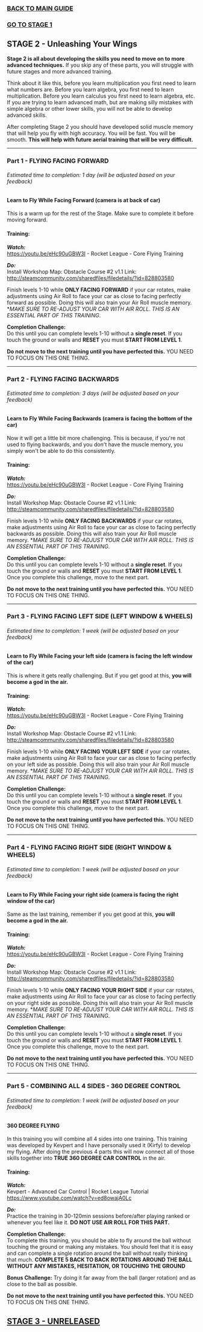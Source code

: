 ### [BACK TO MAIN GUIDE](README.md)
### [GO TO STAGE 1](STAGE1.md)

## STAGE 2 - Unleashing Your Wings
**Stage 2 is all about developing the skills you need to move on to more advanced techniques.** If you skip any of these parts, you will struggle with future stages and more advanced training.

Think about it like this, before you learn multiplication you first need to learn what numbers are. Before you learn algebra, you first need to learn multiplication. Before you learn calculus you first need to learn algebra, etc. If you are trying to learn advanced math, but are making silly mistakes with simple algebra or other lower skills, you will not be able to develop advanced skills.

 After completing Stage 2 you should have developed solid muscle memory that will help you fly with high accuracy. You will be fast. You will be smooth. **This will help with future aerial training that will be very difficult.**

-------------

### Part 1 - FLYING FACING FORWARD
###### Estimated time to completion: 1 day (will be adjusted based on your feedback)
#### Learn to Fly While Facing Forward (camera is at back of car)
This is a warm up for the rest of the Stage. Make sure to complete it before moving forward.

#### Training:
***Watch:***   
https://youtu.be/eHc90uGBW3I - Rocket League - Core Flying Training

***Do:***  
Install Workshop Map: Obstacle Course #2 v1.1
Link: http://steamcommunity.com/sharedfiles/filedetails/?id=828803580

Finish levels 1-10 while **ONLY FACING FORWARD** if your car rotates, make adjustments using Air Roll to face your car as close to facing perfectly forward as possible. Doing this will also train your Air Roll muscle memory. **MAKE SURE TO RE-ADJUST YOUR CAR WITH AIR ROLL. THIS IS AN ESSENTIAL PART OF THIS TRAINING*.

**Completion Challenge:**   
Do this until you can complete levels 1-10 without a **single reset**. If you touch the ground or walls and **RESET** you must **START FROM LEVEL 1**. 

**Do not move to the next training until you have perfected this.** YOU NEED TO FOCUS ON THIS ONE THING.
  
  -------------

### Part 2 - FLYING FACING BACKWARDS
###### Estimated time to completion: 3 days (will be adjusted based on your feedback)
#### Learn to Fly While Facing Backwards (camera is facing the bottom of the car)
Now it will get a little bit more challenging. This is because, if you're not used to flying backwards, and you don't have the muscle memory, you simply won't be able to do this consistently.

#### Training:
***Watch:***   
https://youtu.be/eHc90uGBW3I - Rocket League - Core Flying Training

***Do:***  
Install Workshop Map: Obstacle Course #2 v1.1
Link: http://steamcommunity.com/sharedfiles/filedetails/?id=828803580

Finish levels 1-10 while **ONLY FACING BACKWARDS** if your car rotates, make adjustments using Air Roll to face your car as close to facing perfectly backwards as possible. Doing this will also train your Air Roll muscle memory. **MAKE SURE TO RE-ADJUST YOUR CAR WITH AIR ROLL. THIS IS AN ESSENTIAL PART OF THIS TRAINING*.

**Completion Challenge:**   
Do this until you can complete levels 1-10 without a **single reset**. If you touch the ground or walls and **RESET** you must **START FROM LEVEL 1**.  Once you complete this challenge, move to the next part.

**Do not move to the next training until you have perfected this.** YOU NEED TO FOCUS ON THIS ONE THING.
  
  -------------

### Part 3 - FLYING FACING LEFT SIDE (LEFT WINDOW & WHEELS)
###### Estimated time to completion: 1 week (will be adjusted based on your feedback)
#### Learn to Fly While Facing your left side (camera is facing the left window of the car)
This is where it gets really challenging. But if you get good at this, **you will become a god in the air.**

#### Training:
***Watch:***   
https://youtu.be/eHc90uGBW3I - Rocket League - Core Flying Training

***Do:***  
Install Workshop Map: Obstacle Course #2 v1.1
Link: http://steamcommunity.com/sharedfiles/filedetails/?id=828803580

Finish levels 1-10 while **ONLY FACING YOUR LEFT SIDE** if your car rotates, make adjustments using Air Roll to face your car as close to facing perfectly on your left side as possible. Doing this will also train your Air Roll muscle memory. **MAKE SURE TO RE-ADJUST YOUR CAR WITH AIR ROLL. THIS IS AN ESSENTIAL PART OF THIS TRAINING*.

**Completion Challenge:**   
Do this until you can complete levels 1-10 without a **single reset**. If you touch the ground or walls and **RESET** you must **START FROM LEVEL 1**.  Once you complete this challenge, move to the next part.

**Do not move to the next training until you have perfected this.** YOU NEED TO FOCUS ON THIS ONE THING.

  -------------

### Part 4 - FLYING FACING RIGHT SIDE (RIGHT WINDOW & WHEELS)
###### Estimated time to completion: 1 week (will be adjusted based on your feedback)
#### Learn to Fly While Facing your right side (camera is facing the right window of the car)
Same as the last training, remember if you get good at this, **you will become a god in the air.**

#### Training:
***Watch:***   
https://youtu.be/eHc90uGBW3I - Rocket League - Core Flying Training

***Do:***  
Install Workshop Map: Obstacle Course #2 v1.1
Link: http://steamcommunity.com/sharedfiles/filedetails/?id=828803580

Finish levels 1-10 while **ONLY FACING YOUR RIGHT SIDE** if your car rotates, make adjustments using Air Roll to face your car as close to facing perfectly on your right side as possible. Doing this will also train your Air Roll muscle memory. **MAKE SURE TO RE-ADJUST YOUR CAR WITH AIR ROLL. THIS IS AN ESSENTIAL PART OF THIS TRAINING*.

**Completion Challenge:**   
Do this until you can complete levels 1-10 without a **single reset**. If you touch the ground or walls and **RESET** you must **START FROM LEVEL 1**.  Once you complete this challenge, move to the next part.

**Do not move to the next training until you have perfected this.** YOU NEED TO FOCUS ON THIS ONE THING.

  -------------

### Part 5 - COMBINING ALL 4 SIDES - 360 DEGREE CONTROL
###### Estimated time to completion: 1 week (will be adjusted based on your feedback)
#### 360 DEGREE FLYING
In this training you will combine all 4 sides into one training. This training was developed by Kevpert and I have personally used it (Kirfy) to develop my flying. After doing the previous 4 parts this will now connect all of those skills together into **TRUE 360 DEGREE CAR CONTROL** in the air.

#### Training:
***Watch:***   
Kevpert - Advanced Car Control | Rocket League Tutorial
https://www.youtube.com/watch?v=ed8owajA0Lc

***Do:***  
Practice the training in 30-120min sessions before/after playing ranked or whenever you feel like it.
**DO NOT USE AIR ROLL FOR THIS PART.**

**Completion Challenge:**   
To complete this training, you should be able to fly around the ball without touching the ground or making any mistakes. You should feel that it is easy and can complete a single rotation around the ball without really thinking that much. **COMPLETE 5 BACK TO BACK ROTATIONS AROUND THE BALL WITHOUT ANY MISTAKES, HESITATION, OR TOUCHING THE GROUND**

**Bonus Challenge:**
Try doing it far away from the ball (larger rotation) and as close to the ball as possible.

**Do not move to the next training until you have perfected this.** YOU NEED TO FOCUS ON THIS ONE THING.


## [STAGE 3 - UNRELEASED](STAGE3.md)
